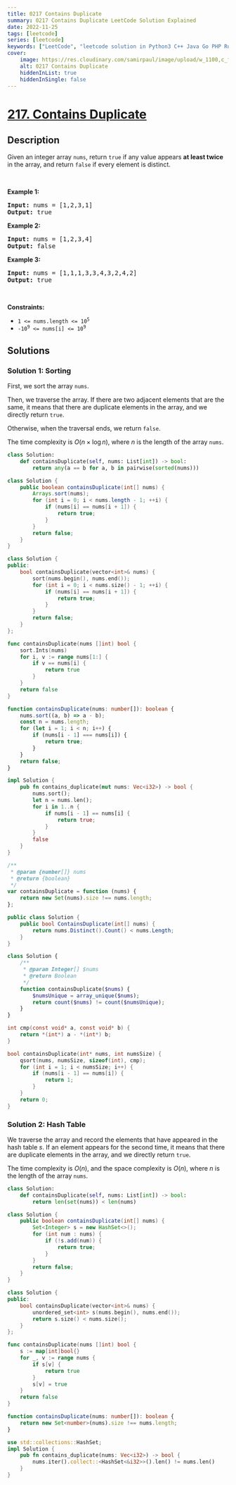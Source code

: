 ```yaml
---
title: 0217 Contains Duplicate
summary: 0217 Contains Duplicate LeetCode Solution Explained
date: 2022-11-25
tags: [leetcode]
series: [leetcode]
keywords: ["LeetCode", "leetcode solution in Python3 C++ Java Go PHP Ruby Swift TypeScript Rust C# JavaScript C", "0217 Contains Duplicate LeetCode Solution Explained in all languages"]
cover:
    image: https://res.cloudinary.com/samirpaul/image/upload/w_1100,c_fit,co_rgb:FFFFFF,l_text:Arial_75_bold:0217 Contains Duplicate - Solution Explained/problem-solving.webp
    alt: 0217 Contains Duplicate
    hiddenInList: true
    hiddenInSingle: false
---
```



# [217. Contains Duplicate](https://leetcode.com/problems/contains-duplicate)


## Description

<p>Given an integer array <code>nums</code>, return <code>true</code> if any value appears <strong>at least twice</strong> in the array, and return <code>false</code> if every element is distinct.</p>

<p>&nbsp;</p>
<p><strong class="example">Example 1:</strong></p>
<pre><strong>Input:</strong> nums = [1,2,3,1]
<strong>Output:</strong> true
</pre><p><strong class="example">Example 2:</strong></p>
<pre><strong>Input:</strong> nums = [1,2,3,4]
<strong>Output:</strong> false
</pre><p><strong class="example">Example 3:</strong></p>
<pre><strong>Input:</strong> nums = [1,1,1,3,3,4,3,2,4,2]
<strong>Output:</strong> true
</pre>
<p>&nbsp;</p>
<p><strong>Constraints:</strong></p>

<ul>
	<li><code>1 &lt;= nums.length &lt;= 10<sup>5</sup></code></li>
	<li><code>-10<sup>9</sup> &lt;= nums[i] &lt;= 10<sup>9</sup></code></li>
</ul>

## Solutions

### Solution 1: Sorting

First, we sort the array `nums`.

Then, we traverse the array. If there are two adjacent elements that are the same, it means that there are duplicate elements in the array, and we directly return `true`.

Otherwise, when the traversal ends, we return `false`.

The time complexity is $O(n \times \log n)$, where $n$ is the length of the array `nums`.

<!-- tabs:start -->

```python
class Solution:
    def containsDuplicate(self, nums: List[int]) -> bool:
        return any(a == b for a, b in pairwise(sorted(nums)))
```

```java
class Solution {
    public boolean containsDuplicate(int[] nums) {
        Arrays.sort(nums);
        for (int i = 0; i < nums.length - 1; ++i) {
            if (nums[i] == nums[i + 1]) {
                return true;
            }
        }
        return false;
    }
}
```

```cpp
class Solution {
public:
    bool containsDuplicate(vector<int>& nums) {
        sort(nums.begin(), nums.end());
        for (int i = 0; i < nums.size() - 1; ++i) {
            if (nums[i] == nums[i + 1]) {
                return true;
            }
        }
        return false;
    }
};
```

```go
func containsDuplicate(nums []int) bool {
	sort.Ints(nums)
	for i, v := range nums[1:] {
		if v == nums[i] {
			return true
		}
	}
	return false
}
```

```ts
function containsDuplicate(nums: number[]): boolean {
    nums.sort((a, b) => a - b);
    const n = nums.length;
    for (let i = 1; i < n; i++) {
        if (nums[i - 1] === nums[i]) {
            return true;
        }
    }
    return false;
}
```

```rust
impl Solution {
    pub fn contains_duplicate(mut nums: Vec<i32>) -> bool {
        nums.sort();
        let n = nums.len();
        for i in 1..n {
            if nums[i - 1] == nums[i] {
                return true;
            }
        }
        false
    }
}
```

```js
/**
 * @param {number[]} nums
 * @return {boolean}
 */
var containsDuplicate = function (nums) {
    return new Set(nums).size !== nums.length;
};
```

```cs
public class Solution {
    public bool ContainsDuplicate(int[] nums) {
        return nums.Distinct().Count() < nums.Length;
    }
}
```

```php
class Solution {
    /**
     * @param Integer[] $nums
     * @return Boolean
     */
    function containsDuplicate($nums) {
        $numsUnique = array_unique($nums);
        return count($nums) != count($numsUnique);
    }
}
```

```c
int cmp(const void* a, const void* b) {
    return *(int*) a - *(int*) b;
}

bool containsDuplicate(int* nums, int numsSize) {
    qsort(nums, numsSize, sizeof(int), cmp);
    for (int i = 1; i < numsSize; i++) {
        if (nums[i - 1] == nums[i]) {
            return 1;
        }
    }
    return 0;
}
```

<!-- tabs:end -->

### Solution 2: Hash Table

We traverse the array and record the elements that have appeared in the hash table $s$. If an element appears for the second time, it means that there are duplicate elements in the array, and we directly return `true`.

The time complexity is $O(n)$, and the space complexity is $O(n)$, where $n$ is the length of the array `nums`.

<!-- tabs:start -->

```python
class Solution:
    def containsDuplicate(self, nums: List[int]) -> bool:
        return len(set(nums)) < len(nums)
```

```java
class Solution {
    public boolean containsDuplicate(int[] nums) {
        Set<Integer> s = new HashSet<>();
        for (int num : nums) {
            if (!s.add(num)) {
                return true;
            }
        }
        return false;
    }
}
```

```cpp
class Solution {
public:
    bool containsDuplicate(vector<int>& nums) {
        unordered_set<int> s(nums.begin(), nums.end());
        return s.size() < nums.size();
    }
};
```

```go
func containsDuplicate(nums []int) bool {
	s := map[int]bool{}
	for _, v := range nums {
		if s[v] {
			return true
		}
		s[v] = true
	}
	return false
}
```

```ts
function containsDuplicate(nums: number[]): boolean {
    return new Set<number>(nums).size !== nums.length;
}
```

```rust
use std::collections::HashSet;
impl Solution {
    pub fn contains_duplicate(nums: Vec<i32>) -> bool {
        nums.iter().collect::<HashSet<&i32>>().len() != nums.len()
    }
}
```

<!-- tabs:end -->

<!-- end -->
